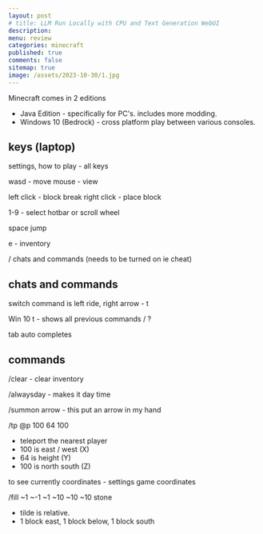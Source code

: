 ```yaml
---
layout: post
# title: LLM Run Locally with CPU and Text Generation WebUI 
description: 
menu: review
categories: minecraft 
published: true 
comments: false     
sitemap: true
image: /assets/2023-10-30/1.jpg
---
```


<!-- [![alt text](/assets/2023-10-10/3.jpg "email"){:width="600px"}](/assets/2023-10-10/3.jpg) -->
<!-- [![alt text](/assets/2023-10-30/1.jpg "email")](/assets/2023-10-30/1.jpg) -->

Minecraft comes in 2 editions

- Java Edition - specifically for PC's. includes more modding.
- Windows 10 (Bedrock) - cross platform play between various consoles.

## keys (laptop)

settings, how to play - all keys

wasd - move
mouse - view

left click - block break
right click - place block

1-9 - select hotbar or scroll wheel

space jump

e - inventory

/ chats and commands (needs to be turned on ie cheat)

## chats and commands
switch
 command is left ride, right arrow - t

Win 10
 t - shows all previous commands
 /
 ?

tab auto completes


## commands

/clear - clear inventory

/alwaysday - makes it day time

/summon arrow - this put an arrow in my hand


/tp @p 100 64 100
 - teleport the nearest player
 - 100 is east / west (X)
 - 64 is height (Y)
 - 100 is north south (Z)

 to see currently coordinates - settings game coordinates

/fill ~1 ~-1 ~1 ~10 ~10 ~10 stone
 - tilde is relative.
- 1 block east, 1 block below, 1 block south